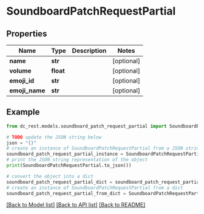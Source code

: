 # SoundboardPatchRequestPartial


## Properties

Name | Type | Description | Notes
------------ | ------------- | ------------- | -------------
**name** | **str** |  | [optional] 
**volume** | **float** |  | [optional] 
**emoji_id** | **str** |  | [optional] 
**emoji_name** | **str** |  | [optional] 

## Example

```python
from dc_rest.models.soundboard_patch_request_partial import SoundboardPatchRequestPartial

# TODO update the JSON string below
json = "{}"
# create an instance of SoundboardPatchRequestPartial from a JSON string
soundboard_patch_request_partial_instance = SoundboardPatchRequestPartial.from_json(json)
# print the JSON string representation of the object
print(SoundboardPatchRequestPartial.to_json())

# convert the object into a dict
soundboard_patch_request_partial_dict = soundboard_patch_request_partial_instance.to_dict()
# create an instance of SoundboardPatchRequestPartial from a dict
soundboard_patch_request_partial_from_dict = SoundboardPatchRequestPartial.from_dict(soundboard_patch_request_partial_dict)
```
[[Back to Model list]](../README.md#documentation-for-models) [[Back to API list]](../README.md#documentation-for-api-endpoints) [[Back to README]](../README.md)


